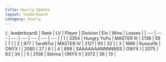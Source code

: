 ```yaml
---
title: Hourly Update
layout: leaderboard
category: hourly
---
```


{: .leaderboard}
| Rank | LV | Player | Division | Elo | Wins | Losses |
| --- | --- | --- | --- | --- | --- | --- |
| <span data-change="0">1</span> | 3354 | <span title="ID: 164871">Hungry YuYu</span> | MASTER III | <span data-change="0">2138</span> | <span data-change="0">59</span> | <span data-change="0">7</span> |
| <span data-change="0">2</span> | 977 | <span title="ID: 285323">TaraNTul</span> | MASTER IV | <span data-change="21">2121</span> | <span data-change="4">93</span> | <span data-change="0">32</span> |
| <span data-change="0">3</span> | 1666 | <span title="ID: 392407">Kunzut1k</span> | ONYX I | <span data-change="0">2080</span> | <span data-change="0">27</span> | <span data-change="0">6</span> |
| <span data-change="0">4</span> | 899 | <span title="ID: 174294">SAAAAAAANNNNNSS</span> | ONYX I | <span data-change="0">2075</span> | <span data-change="0">63</span> | <span data-change="0">34</span> |
| <span data-change="0">5</span> | 2108 | <span title="ID: 353063">Sktima</span> | ONYX II | <span data-change="0">2072</span> | <span data-change="0">36</span> | <span data-change="0">13</span> |